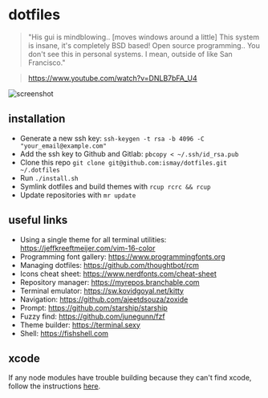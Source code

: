 # dotfiles

> "His gui is mindblowing.. [moves windows around a little] This system is insane, it's completely BSD based! Open source programming.. You don't see this in personal systems. I mean, outside of like San Francisco."

> https://www.youtube.com/watch?v=DNLB7bFA_U4

![screenshot](https://user-images.githubusercontent.com/7355199/115106617-20c20980-9f66-11eb-89c7-f71516501865.png)

## installation

- Generate a new ssh key: `ssh-keygen -t rsa -b 4096 -C "your_email@example.com"`
- Add the ssh key to Github and Gitlab: `pbcopy < ~/.ssh/id_rsa.pub`
- Clone this repo `git clone git@github.com:ismay/dotfiles.git ~/.dotfiles`
- Run `./install.sh`
- Symlink dotfiles and build themes with `rcup rcrc && rcup`
- Update repositories with `mr update`

## useful links

- Using a single theme for all terminal utilities: https://jeffkreeftmeijer.com/vim-16-color
- Programming font gallery: https://www.programmingfonts.org
- Managing dotfiles: https://github.com/thoughtbot/rcm
- Icons cheat sheet: https://www.nerdfonts.com/cheat-sheet
- Repository manager: https://myrepos.branchable.com
- Terminal emulator: https://sw.kovidgoyal.net/kitty
- Navigation: https://github.com/ajeetdsouza/zoxide
- Prompt: https://github.com/starship/starship
- Fuzzy find: https://github.com/junegunn/fzf
- Theme builder: https://terminal.sexy
- Shell: https://fishshell.com

## xcode

If any node modules have trouble building because they can't find xcode, follow the instructions [here](https://github.com/nodejs/node-gyp/blob/master/macOS_Catalina.md#installation-notes-for-macos-catalina-v1015).
